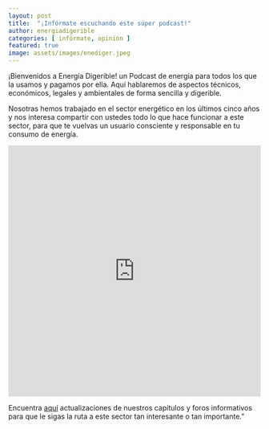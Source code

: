 ```yaml
---
layout: post
title:  "¡Infórmate escuchando este súper podcast!"
author: energiadigerible
categories: [ infórmate, opinión ]
featured: true
image: assets/images/enediger.jpeg
---
```


¡Bienvenidos a Energía Digerible! un Podcast de energía para todos los que la usamos y pagamos por ella. Aquí hablaremos de aspectos técnicos, económicos, legales y ambientales de forma sencilla y digerible.

Nosotras hemos trabajado en el sector energético en los últimos cinco años y nos interesa compartir con ustedes todo lo que hace funcionar a este sector, para que te vuelvas un usuario consciente y responsable en tu consumo de energía.

<iframe src="https://castbox.fm/app/castbox/player/id2512889/id212066024?v=8.22.9&autoplay=0" frameborder="0" width="100%" height="500"></iframe>

Encuentra [aquí][jekyll-docs] actualizaciones de nuestros capítulos y foros informativos para que le sigas la ruta a este sector tan interesante o tan importante.”



[jekyll-docs]: https://www.facebook.com/Energ%C3%ADa-Digerible-Podcast-113790616656566/